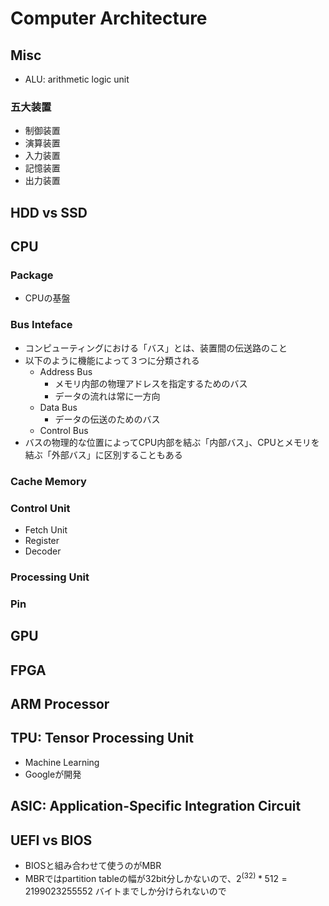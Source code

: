 # Computer Architecture


## Misc

- ALU: arithmetic logic unit

### 五大装置

- 制御装置
- 演算装置
- 入力装置
- 記憶装置
- 出力装置

## HDD vs SSD



## CPU

### Package
- CPUの基盤

### Bus Inteface
- コンピューティングにおける「バス」とは、装置間の伝送路のこと
- 以下のように機能によって３つに分類される
    - Address Bus
        - メモリ内部の物理アドレスを指定するためのバス
        - データの流れは常に一方向
    - Data Bus
        - データの伝送のためのバス
    - Control Bus
- バスの物理的な位置によってCPU内部を結ぶ「内部バス」、CPUとメモリを結ぶ「外部バス」に区別することもある


### Cache Memory

### Control Unit
- Fetch Unit
- Register
- Decoder

### Processing Unit

### Pin

## GPU

## FPGA

## ARM Processor

## TPU: Tensor Processing Unit
- Machine Learning
- Googleが開発

## ASIC: Application-Specific Integration Circuit

## UEFI vs BIOS

- BIOSと組み合わせて使うのがMBR
- MBRではpartition tableの幅が32bit分しかないので、$2^(32) * 512 = 2199023255552$ バイトまでしか分けられないので
